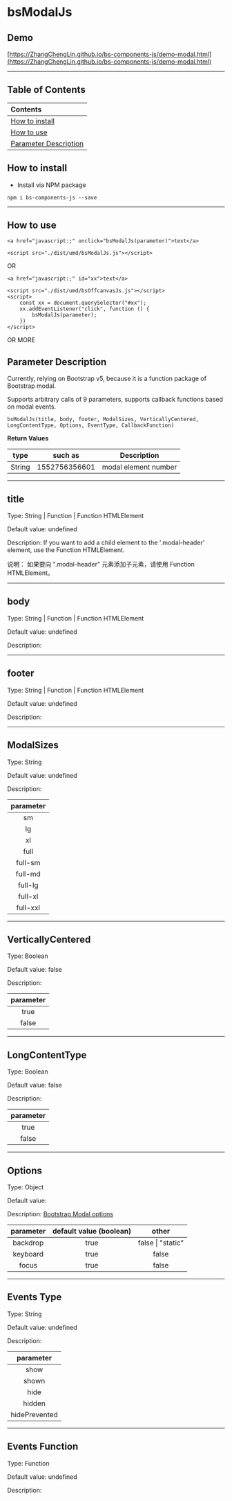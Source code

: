 # bsModalJs

## Demo

[https://ZhangChengLin.github.io/bs-components-js/demo-modal.html](https://ZhangChengLin.github.io/bs-components-js/demo-modal.html)


---

## Table of Contents

| Contents                                        |
|:------------------------------------------------|
| [How to install](#how-to-install)               |
| [How to use](#how-to-use)                       |
| [Parameter Description](#parameter-description) |

## How to install

- Install via NPM package

```
npm i bs-components-js --save
```

---

## How to use

```
<a href="javascript:;" onclick="bsModalJs(parameter)">text</a>

<script src="./dist/umd/bsModalJs.js"></script>
```

OR

```
<a href="javascript:;" id="xx">text</a>

<script src="./dist/umd/bsOffcanvasJs.js"></script>
<script>
    const xx = document.querySelector("#xx");
    xx.addEventListener("click", function () {
        bsModalJs(parameter);
    })
</script>
```

OR MORE

## Parameter Description

Currently, relying on Bootstrap v5, because it is a function package of Bootstrap modal.

Supports arbitrary calls of 9 parameters, supports callback functions based on modal events.

```
bsModalJs(title, body, footer, ModalSizes, VerticallyCentered, LongContentType, Options, EventType, CallbackFunction)
```

**Return Values**

|  type  |    such as    |     Description      |
|:------:|:-------------:|:--------------------:|
| String | 1552756356601 | modal element number |

---

**title**
-

Type: String \| Function \| Function HTMLElement

Default value: undefined

Description: If you want to add a child element to the '.modal-header' element, use the Function HTMLElement.

说明： 如果要向 ".modal-header" 元素添加子元素，请使用 Function HTMLElement。

---

**body**
-

Type: String \| Function \| Function HTMLElement

Default value: undefined

Description:

---

**footer**
-

Type: String \| Function \| Function HTMLElement

Default value: undefined

Description:

---

**ModalSizes**
-

Type: String

Default value: undefined

Description:

| parameter |
|:---------:|
|    sm     |
|    lg     |
|    xl     |
|   full    |
|  full-sm  |
|  full-md  |
|  full-lg  |
|  full-xl  |
| full-xxl  |

---

**VerticallyCentered**
-

Type: Boolean

Default value: false

Description:

| parameter |
|:---------:|
|   true    |
|   false   |

---

**LongContentType**
-

Type: Boolean

Default value: false

Description:

| parameter |
|:---------:|
|   true    |
|   false   |

---

**Options**
-

Type: Object

Default value:

Description: <a href="https://getbootstrap.com/docs/4.3/components/modal/#options" target="_blank">Bootstrap Modal
options</a>

| parameter | default value (boolean) |         other         |
|:---------:|:-----------------------:|:---------------------:|
| backdrop  |          true           | false &#124; "static" |
| keyboard  |          true           |         false         |
|   focus   |          true           |         false         |

---

**Events Type**
-

Type: String

Default value: undefined

Description:

|   parameter   |
|:-------------:|
|     show      |
|     shown     |
|     hide      |
|    hidden     |
| hidePrevented |

---

**Events Function**
-

Type: Function

Default value: undefined

Description:

